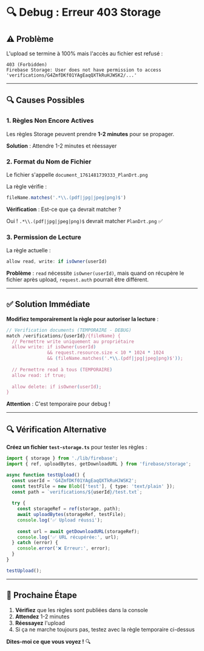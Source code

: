 # 🔍 Debug : Erreur 403 Storage

## ⚠️ Problème

L'upload se termine à 100% mais l'accès au fichier est refusé :
```
403 (Forbidden)
Firebase Storage: User does not have permission to access 'verifications/G4ZmfDKf01YAgEaqQXTkRuHJWSK2/...'
```

---

## 🔍 Causes Possibles

### 1. Règles Non Encore Actives
Les règles Storage peuvent prendre **1-2 minutes** pour se propager.

**Solution** : Attendre 1-2 minutes et réessayer

### 2. Format du Nom de Fichier
Le fichier s'appelle `document_1761481739333_PlanDrt.png`

La règle vérifie :
```javascript
fileName.matches('.*\\.(pdf|jpg|jpeg|png)$')
```

**Vérification** : Est-ce que ça devrait matcher ?

Oui ! `.*\\.(pdf|jpg|jpeg|png)$` devrait matcher `PlanDrt.png` ✅

### 3. Permission de Lecture
La règle actuelle :
```javascript
allow read, write: if isOwner(userId)
```

**Problème** : `read` nécessite `isOwner(userId)`, mais quand on récupère le fichier après upload, `request.auth` pourrait être différent.

---

## ✅ Solution Immédiate

**Modifiez temporairement la règle pour autoriser la lecture** :

```javascript
// Verification documents (TEMPORAIRE - DEBUG)
match /verifications/{userId}/{fileName} {
  // Permettre write uniquement au propriétaire
  allow write: if isOwner(userId)
               && request.resource.size < 10 * 1024 * 1024
               && (fileName.matches('.*\\.(pdf|jpg|jpeg|png)$'));
  
  // Permettre read à tous (TEMPORAIRE)
  allow read: if true;
  
  allow delete: if isOwner(userId);
}
```

**Attention** : C'est temporaire pour debug ! 

---

## 🔍 Vérification Alternative

**Créez un fichier `test-storage.ts`** pour tester les règles :

```typescript
import { storage } from './lib/firebase';
import { ref, uploadBytes, getDownloadURL } from 'firebase/storage';

async function testUpload() {
  const userId = 'G4ZmfDKf01YAgEaqQXTkRuHJWSK2';
  const testFile = new Blob(['test'], { type: 'text/plain' });
  const path = `verifications/${userId}/test.txt`;
  
  try {
    const storageRef = ref(storage, path);
    await uploadBytes(storageRef, testFile);
    console.log('✅ Upload réussi');
    
    const url = await getDownloadURL(storageRef);
    console.log('✅ URL récupérée:', url);
  } catch (error) {
    console.error('❌ Erreur:', error);
  }
}

testUpload();
```

---

## 🎯 Prochaine Étape

1. **Vérifiez** que les règles sont publiées dans la console
2. **Attendez** 1-2 minutes
3. **Réessayez** l'upload
4. Si ça ne marche toujours pas, testez avec la règle temporaire ci-dessus

**Dites-moi ce que vous voyez !** 🔍

